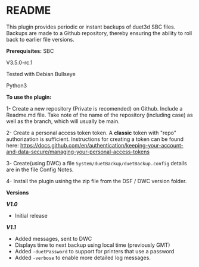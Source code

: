 # README

This plugin provides periodic or instant backups of duet3d SBC files.  Backups are made to a Github repository, thereby ensuring the ability to roll back to earlier file versions.

**Prerequisites:**
SBC

V3.5.0-rc.1

Tested with Debian Bullseye

Python3

**To use the plugin:**

1- Create a new repository (Private is recomended) on Github.  Include a Readme.md file.  Take note of the name of the repository (including case) as well as the branch, which will usually be main.

2- Create a personal access token token.  A **classic** token with "repo" authorization is sufficient.  Instructions for creating a token can be found here:
https://docs.github.com/en/authentication/keeping-your-account-and-data-secure/managing-your-personal-access-tokens

3- Create(using DWC) a file `System/duetBackup/duetBackup.config` details are in the file Config Notes.

4- Install the plugin usinhg the zip file from the DSF / DWC version folder.

**Versions**

***V1.0***
- Initial release


***V1.1***
- Added messages, sent to DWC
- Displays time to next backup using local time (previously GMT)
- Added `-duetPassword` to support for printers that use a password
- Added `-verbose` to enable more detailed log messages.
